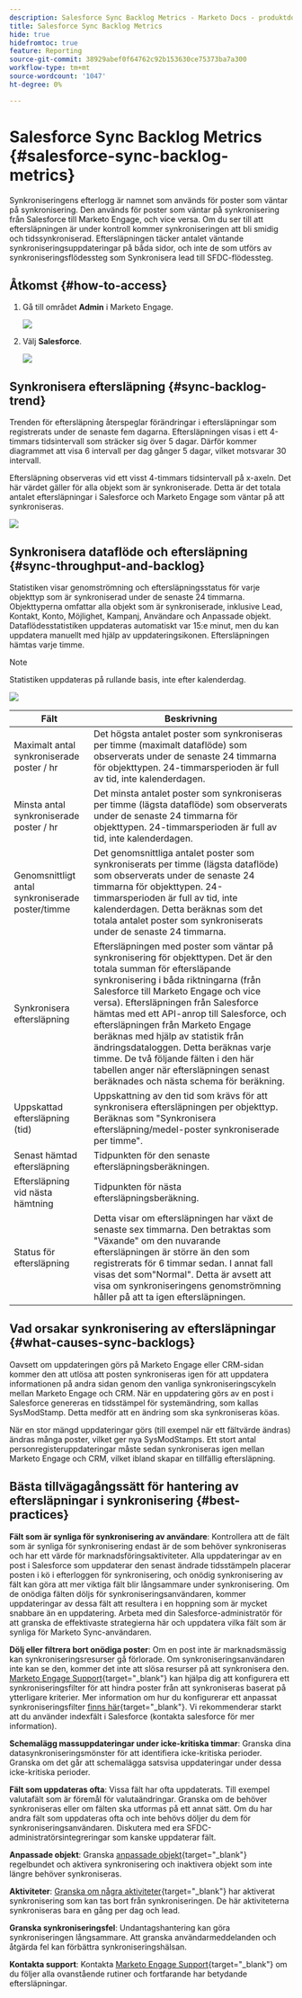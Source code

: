 ```yaml
---
description: Salesforce Sync Backlog Metrics - Marketo Docs - produktdokumentation
title: Salesforce Sync Backlog Metrics
hide: true
hidefromtoc: true
feature: Reporting
source-git-commit: 38929abef0f64762c92b153630ce75373ba7a300
workflow-type: tm+mt
source-wordcount: '1047'
ht-degree: 0%

---
```


# Salesforce Sync Backlog Metrics  {#salesforce-sync-backlog-metrics}

Synkroniseringens efterlogg är namnet som används för poster som väntar på synkronisering. Den används för poster som väntar på synkronisering från Salesforce till Marketo Engage, och vice versa. Om du ser till att eftersläpningen är under kontroll kommer synkroniseringen att bli smidig och tidssynkroniserad. Eftersläpningen täcker antalet väntande synkroniseringsuppdateringar på båda sidor, och inte de som utförs av synkroniseringsflödessteg som Synkronisera lead till SFDC-flödessteg.

## Åtkomst {#how-to-access}

1. Gå till området **Admin** i Marketo Engage.

   ![](assets/salesforce-sync-backlog-metrics-1.png)

1. Välj **Salesforce**.

   ![](assets/salesforce-sync-backlog-metrics-2.png)

## Synkronisera eftersläpning {#sync-backlog-trend}

Trenden för eftersläpning återspeglar förändringar i eftersläpningar som registrerats under de senaste fem dagarna. Eftersläpningen visas i ett 4-timmars tidsintervall som sträcker sig över 5 dagar. Därför kommer diagrammet att visa 6 intervall per dag gånger 5 dagar, vilket motsvarar 30 intervall.

Eftersläpning observeras vid ett visst 4-timmars tidsintervall på x-axeln. Det här värdet gäller för alla objekt som är synkroniserade. Detta är det totala antalet eftersläpningar i Salesforce och Marketo Engage som väntar på att synkroniseras.

![](assets/salesforce-sync-backlog-metrics-3.png)

## Synkronisera dataflöde och eftersläpning {#sync-throughput-and-backlog}

Statistiken visar genomströmning och eftersläpningsstatus för varje objekttyp som är synkroniserad under de senaste 24 timmarna. Objekttyperna omfattar alla objekt som är synkroniserade, inklusive Lead, Kontakt, Konto, Möjlighet, Kampanj, Användare och Anpassade objekt. Dataflödesstatistiken uppdateras automatiskt var 15:e minut, men du kan uppdatera manuellt med hjälp av uppdateringsikonen. Eftersläpningen hämtas varje timme.

>[!NOTE]
>
>Statistiken uppdateras på rullande basis, inte efter kalenderdag.

![](assets/salesforce-sync-backlog-metrics-4.png)

<table><thead>
  <tr>
    <th>Fält</th>
    <th>Beskrivning</th>
  </tr></thead>
<tbody>
  <tr>
    <td>Maximalt antal synkroniserade poster / hr</td>
    <td>Det högsta antalet poster som synkroniseras per timme (maximalt dataflöde) som observerats under de senaste 24 timmarna för objekttypen. 24-timmarsperioden är full av tid, inte kalenderdagen.</td>
  </tr>
  <tr>
    <td>Minsta antal synkroniserade poster / hr</td>
    <td>Det minsta antalet poster som synkroniseras per timme (lägsta dataflöde) som observerats under de senaste 24 timmarna för objekttypen. 24-timmarsperioden är full av tid, inte kalenderdagen.</td>
  </tr>
  <tr>
    <td>Genomsnittligt antal synkroniserade poster/timme</td>
    <td>Det genomsnittliga antalet poster som synkroniserats per timme (lägsta dataflöde) som observerats under de senaste 24 timmarna för objekttypen. 24-timmarsperioden är full av tid, inte kalenderdagen. Detta beräknas som det totala antalet poster som synkroniserats under de senaste 24 timmarna.</td>
  </tr>
  <tr>
    <td>Synkronisera eftersläpning</td>
    <td>Eftersläpningen med poster som väntar på synkronisering för objekttypen. Det är den totala summan för eftersläpande synkronisering i båda riktningarna (från Salesforce till Marketo Engage och vice versa). Eftersläpningen från Salesforce hämtas med ett API-anrop till Salesforce, och eftersläpningen från Marketo Engage beräknas med hjälp av statistik från ändringsdataloggen. Detta beräknas varje timme. De två följande fälten i den här tabellen anger när eftersläpningen senast beräknades och nästa schema för beräkning.</td>
  </tr>
  <tr>
    <td>Uppskattad eftersläpning (tid)</td>
    <td>Uppskattning av den tid som krävs för att synkronisera eftersläpningen per objekttyp. Beräknas som "Synkronisera eftersläpning/medel-poster synkroniserade per timme".</td>
  </tr>
  <tr>
    <td>Senast hämtad eftersläpning</td>
    <td>Tidpunkten för den senaste eftersläpningsberäkningen.</td>
  </tr>
  <tr>
    <td>Eftersläpning vid nästa hämtning</td>
    <td>Tidpunkten för nästa eftersläpningsberäkning.</td>
  </tr>
  <tr>
    <td>Status för eftersläpning</td>
    <td>Detta visar om eftersläpningen har växt de senaste sex timmarna. Den betraktas som "Växande" om den nuvarande eftersläpningen är större än den som registrerats för 6 timmar sedan. I annat fall visas det som"Normal". Detta är avsett att visa om synkroniseringens genomströmning håller på att ta igen eftersläpningen.</td>
  </tr>
</tbody></table>

## Vad orsakar synkronisering av eftersläpningar {#what-causes-sync-backlogs}

Oavsett om uppdateringen görs på Marketo Engage eller CRM-sidan kommer den att utlösa att posten synkroniseras igen för att uppdatera informationen på andra sidan genom den vanliga synkroniseringscykeln mellan Marketo Engage och CRM. När en uppdatering görs av en post i Salesforce genereras en tidsstämpel för systemändring, som kallas SysModStamp. Detta medför att en ändring som ska synkroniseras köas.

När en stor mängd uppdateringar görs (till exempel när ett fältvärde ändras) ändras många poster, vilket ger nya SysModStamps. Ett stort antal personregisteruppdateringar måste sedan synkroniseras igen mellan Marketo Engage och CRM, vilket ibland skapar en tillfällig eftersläpning.

## Bästa tillvägagångssätt för hantering av eftersläpningar i synkronisering {#best-practices}

**Fält som är synliga för synkronisering av användare**: Kontrollera att de fält som är synliga för synkronisering endast är de som behöver synkroniseras och har ett värde för marknadsföringsaktiviteter. Alla uppdateringar av en post i Salesforce som uppdaterar den senast ändrade tidsstämpeln placerar posten i kö i efterloggen för synkronisering, och onödig synkronisering av fält kan göra att mer viktiga fält blir långsammare under synkronisering. Om de onödiga fälten döljs för synkroniseringsanvändaren, kommer uppdateringar av dessa fält att resultera i en hoppning som är mycket snabbare än en uppdatering. Arbeta med din Salesforce-administratör för att granska de effektivaste strategierna här och uppdatera vilka fält som är synliga för Marketo Sync-användaren.

**Dölj eller filtrera bort onödiga poster**: Om en post inte är marknadsmässig kan synkroniseringsresurser gå förlorade. Om synkroniseringsanvändaren inte kan se den, kommer det inte att slösa resurser på att synkronisera den. [Marketo Engage Support](https://nation.marketo.com/t5/support/ct-p/Support#_blank){target="_blank"} kan hjälpa dig att konfigurera ett synkroniseringsfilter för att hindra poster från att synkroniseras baserat på ytterligare kriterier. Mer information om hur du konfigurerar ett anpassat synkroniseringsfilter [finns här](https://nation.marketo.com/t5/product-blogs/instructions-for-creating-a-custom-sync-rule/ba-p/242758){target="_blank"}. Vi rekommenderar starkt att du använder indexfält i Salesforce (kontakta salesforce för mer information).

**Schemalägg massuppdateringar under icke-kritiska timmar**: Granska dina datasynkroniseringsmönster för att identifiera icke-kritiska perioder. Granska om det går att schemalägga satsvisa uppdateringar under dessa icke-kritiska perioder.

**Fält som uppdateras ofta**: Vissa fält har ofta uppdaterats. Till exempel valutafält som är föremål för valutaändringar. Granska om de behöver synkroniseras eller om fälten ska utformas på ett annat sätt. Om du har andra fält som uppdateras ofta och inte behövs döljer du dem för synkroniseringsanvändaren. Diskutera med era SFDC-administratörsintegreringar som kanske uppdaterar fält.

**Anpassade objekt**: Granska [anpassade objekt](https://experienceleague.adobe.com/en/docs/marketo/using/product-docs/crm-sync/salesforce-sync/sfdc-sync-details/sfdc-sync-custom-object-sync){target="_blank"} regelbundet och aktivera synkronisering och inaktivera objekt som inte längre behöver synkroniseras.

**Aktiviteter**: [Granska om några aktiviteter](https://experienceleague.adobe.com/en/docs/marketo/using/product-docs/crm-sync/salesforce-sync/setup/optional-steps/customize-activities-sync){target="_blank"} har aktiverat synkronisering som kan tas bort från synkroniseringen.  De här aktiviteterna synkroniseras bara en gång per dag och lead.

**Granska synkroniseringsfel**: Undantagshantering kan göra synkroniseringen långsammare. Att granska användarmeddelanden och åtgärda fel kan förbättra synkroniseringshälsan.

**Kontakta support**: Kontakta [Marketo Engage Support](https://nation.marketo.com/t5/support/ct-p/Support#_blank){target="_blank"} om du följer alla ovanstående rutiner och fortfarande har betydande eftersläpningar.
